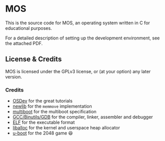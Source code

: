# MOS

This is the source code for MOS, an operating system written in C for educational purposes.

For a detailed description of setting up the development environment, see the attached PDF.

## License & Credits

MOS is licensed under the GPLv3 license, or (at your option) any later version.

### Credits

- [OSDev](https://wiki.osdev.org/Main_Page) for the great tutorials
- [newlib](https://sourceware.org/newlib/) for the `memmove` implementation
- [multiboot](https://www.gnu.org/software/grub/manual/multiboot/multiboot.html) for the multiboot specification
- [GCC/Binutils/GDB](https://gcc.gnu.org/) for the compiler, linker, assembler and debugger
- [ELF](https://en.wikipedia.org/wiki/Executable_and_Linkable_Format) for the executable format
- [liballoc](https://github.com/blanham/liballoc) for the kernel and userspace heap allocator
- [u-boot](https://github.com/u-boot/) for the 2048 game 😆
